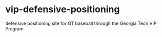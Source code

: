 # vip-defensive-positioning
defensive positioning site for GT baseball through the Georgia Tech VIP Program
